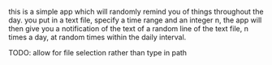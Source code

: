 this is a simple app which will randomly remind you of things throughout the day.
you put in a text file, specify a time range and an integer n, the app will then give you a notification of the text of a random line of the text file, n times a day, at random times within the daily interval. 

TODO:
	allow for file selection rather than type in path
